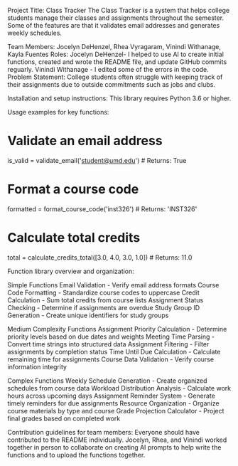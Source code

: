 Project Title: Class Tracker
The Class Tracker is a system that helps college students manage their classes and assignments throughout 
the semester. Some of the features are that it validates email addresses and generates weekly schedules.

Team Members: Jocelyn DeHenzel, Rhea Vyragaram, Vinindi Withanage, Kayla Fuentes
Roles:
Jocelyn DeHenzel- I helped to use AI to create initial functions, created and wrote the README file, and update GitHub commits reguarly. 
Vinindi Withanage - I edited some of the errors in the code.  
Problem Statement: College students often struggle with keeping track of their assignments 
due to outside commitments such as jobs and clubs. 

Installation and setup instructions: This library requires Python 3.6 or higher.

Usage examples for key functions:

# Validate an email address
is_valid = validate_email('student@umd.edu')  # Returns: True

# Format a course code
formatted = format_course_code('inst326')  # Returns: 'INST326'

# Calculate total credits
total = calculate_credits_total([3.0, 4.0, 3.0, 1.0])  # Returns: 11.0

Function library overview and organization: 

Simple Functions
Email Validation - Verify email address formats
Course Code Formatting - Standardize course codes to uppercase
Credit Calculation - Sum total credits from course lists
Assignment Status Checking - Determine if assignments are overdue
Study Group ID Generation - Create unique identifiers for study groups

Medium Complexity Functions
Assignment Priority Calculation - Determine priority levels based on due dates and weights
Meeting Time Parsing - Convert time strings into structured data
Assignment Filtering - Filter assignments by completion status
Time Until Due Calculation - Calculate remaining time for assignments
Course Data Validation - Verify course information integrity

Complex Functions
Weekly Schedule Generation - Create organized schedules from course data
Workload Distribution Analysis - Calculate work hours across upcoming days
Assignment Reminder System - Generate timely reminders for due assignments
Resource Organization - Organize course materials by type and course
Grade Projection Calculator - Project final grades based on completed work

Contribution guidelines for team members:
Everyone should have contributed to the README individually. 
Jocelyn, Rhea, and Vinindi worked together in person to collaborate on creating AI prompts to help write the functions and to upload the functions together. 
